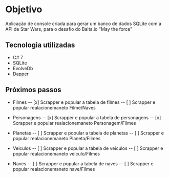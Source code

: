 # Objetivo
Aplicação de console criada para gerar um banco de dados SQLite com a API de Star Wars, para o desafio do Balta.io "May the force"

## Tecnologia utilizadas
- C# 7
- SQLite
- EvolveDb
- Dapper

## Próximos passos
- Filmes
  -- [x] Scrapper e popular a tabela de filmes
  -- [ ] Scrapper e popular realacionemaneto Filme/Naves

- Personagens
  -- [x] Scrapper e popular a tabela de personagens
  -- [x] Scrapper e popular realacionemaneto Personagem/Filmes

- Planetas
  -- [ ] Scrapper e popular a tabela de planetas
  -- [ ] Scrapper e popular realacionemaneto Planeta/Filmes

- Veiculos
  -- [ ] Scrapper e popular a tabela de veiculos
  -- [ ] Scrapper e popular realacionemaneto veiculo/Filmes

- Naves
  -- [ ] Scrapper e popular a tabela de naves
  -- [ ] Scrapper e popular realacionemaneto nave/Filmes
